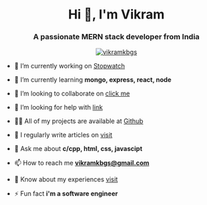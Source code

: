 <h1 align="center">Hi 👋, I'm Vikram</h1>
<h3 align="center">A passionate MERN stack developer from India</h3>

<p align="center"> <a href="#"><img src="https://github-profile-trophy.vercel.app/?username=vikramkbgs&theme=dark&row=1&column=8" alt="vikramkbgs" /></a></p>

- 🔭 I’m currently working on [Stopwatch](https://vikramkbgs.github.io/Stopwatch/)

- 🌱 I’m currently learning **mongo, express, react, node**

- 👯 I’m looking to collaborate on [click me](https://github.com/vikramkbgs/Tarang-Music-Player)

- 🤝 I’m looking for help with [link](#)

- 👨‍💻 All of my projects are available at [Github](https://github.com/vikramkbgs/)

- 📝 I regularly write articles on [visit](https://github.com/vikramkbgs/codingNInja/blob/main/README.md)

- 💬 Ask me about **c/cpp, html, css, javascipt**

- 📫 How to reach me **vikramkbgs@gmail.com**

- 📄 Know about my experiences [visit](https://linkedin.com/in/vikramkbgs)

- ⚡ Fun fact **i'm a software engineer**



